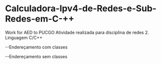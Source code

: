 # Calculadora-Ipv4-de-Redes-e-Sub-Redes-em-C-++ 

Work for AED to PUCGO
Atividade realizada para disciplina de redes 2.
Linguagem C/C++


--Endereçamento com classes

--Endereçamento sem classes
